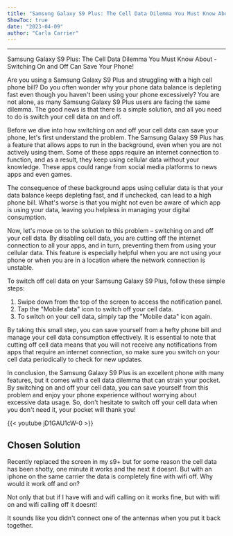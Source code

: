 ```yaml
---
title: "Samsung Galaxy S9 Plus: The Cell Data Dilemma You Must Know About - Switching On and Off Can Save Your Phone!"
ShowToc: true 
date: "2023-04-09"
author: "Carla Carrier"
---
```

*****
Samsung Galaxy S9 Plus: The Cell Data Dilemma You Must Know About - Switching On and Off Can Save Your Phone!

Are you using a Samsung Galaxy S9 Plus and struggling with a high cell phone bill? Do you often wonder why your phone data balance is depleting fast even though you haven't been using your phone excessively? You are not alone, as many Samsung Galaxy S9 Plus users are facing the same dilemma. The good news is that there is a simple solution, and all you need to do is switch your cell data on and off.

Before we dive into how switching on and off your cell data can save your phone, let's first understand the problem. The Samsung Galaxy S9 Plus has a feature that allows apps to run in the background, even when you are not actively using them. Some of these apps require an internet connection to function, and as a result, they keep using cellular data without your knowledge. These apps could range from social media platforms to news apps and even games.

The consequence of these background apps using cellular data is that your data balance keeps depleting fast, and if unchecked, can lead to a high phone bill. What's worse is that you might not even be aware of which app is using your data, leaving you helpless in managing your digital consumption.

Now, let's move on to the solution to this problem – switching on and off your cell data. By disabling cell data, you are cutting off the internet connection to all your apps, and in turn, preventing them from using your cellular data. This feature is especially helpful when you are not using your phone or when you are in a location where the network connection is unstable.

To switch off cell data on your Samsung Galaxy S9 Plus, follow these simple steps:

1. Swipe down from the top of the screen to access the notification panel.
2. Tap the "Mobile data" icon to switch off your cell data.
3. To switch on your cell data, simply tap the "Mobile data" icon again.

By taking this small step, you can save yourself from a hefty phone bill and manage your cell data consumption effectively. It is essential to note that cutting off cell data means that you will not receive any notifications from apps that require an internet connection, so make sure you switch on your cell data periodically to check for new updates.

In conclusion, the Samsung Galaxy S9 Plus is an excellent phone with many features, but it comes with a cell data dilemma that can strain your pocket. By switching on and off your cell data, you can save yourself from this problem and enjoy your phone experience without worrying about excessive data usage. So, don't hesitate to switch off your cell data when you don't need it, your pocket will thank you!

{{< youtube jD1GAU1cW-0 >}} 



## Chosen Solution
 Recently replaced the screen in my s9+ but for some reason the cell data has been shotty, one minute it works and the next it doesnt. But with an iphone on the same carrier the data is completely fine with wifi off. Why would it work off and on?

Not only that but if I have wifi and wifi calling on it works fine, but with wifi on and wifi calling off it doesnt!

 It sounds like you didn't connect one of the antennas when you put it back together.





